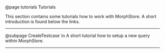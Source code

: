@page tutorials Tutorials

This section contains some tutorials how to work with MorphStore.
A short introduction is found below the links.

---

@subpage CreateTestcase \n
A short tutorial how to setup a new query within MorphStore.

---

